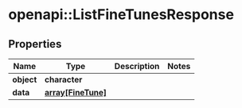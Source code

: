 # openapi::ListFineTunesResponse


## Properties
Name | Type | Description | Notes
------------ | ------------- | ------------- | -------------
**object** | **character** |  | 
**data** | [**array[FineTune]**](FineTune.md) |  | 


